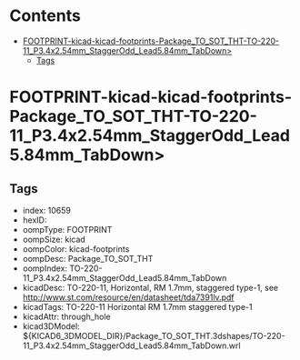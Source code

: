 



Contents
========

* [FOOTPRINT-kicad-kicad-footprints-Package_TO_SOT_THT-TO-220-11_P3.4x2.54mm_StaggerOdd_Lead5.84mm_TabDown>](#footprint-kicad-kicad-footprints-package_to_sot_tht-to-220-11_p34x254mm_staggerodd_lead584mm_tabdown)
	* [Tags](#tags)

# FOOTPRINT-kicad-kicad-footprints-Package_TO_SOT_THT-TO-220-11_P3.4x2.54mm_StaggerOdd_Lead5.84mm_TabDown>

## Tags

- index: 10659
- hexID: 
- oompType: FOOTPRINT
- oompSize: kicad
- oompColor: kicad-footprints
- oompDesc: Package_TO_SOT_THT
- oompIndex: TO-220-11_P3.4x2.54mm_StaggerOdd_Lead5.84mm_TabDown
- kicadDesc: TO-220-11, Horizontal, RM 1.7mm, staggered type-1, see http://www.st.com/resource/en/datasheet/tda7391lv.pdf
- kicadTags: TO-220-11 Horizontal RM 1.7mm staggered type-1
- kicadAttr: through_hole
- kicad3DModel: ${KICAD6_3DMODEL_DIR}/Package_TO_SOT_THT.3dshapes/TO-220-11_P3.4x2.54mm_StaggerOdd_Lead5.84mm_TabDown.wrl
